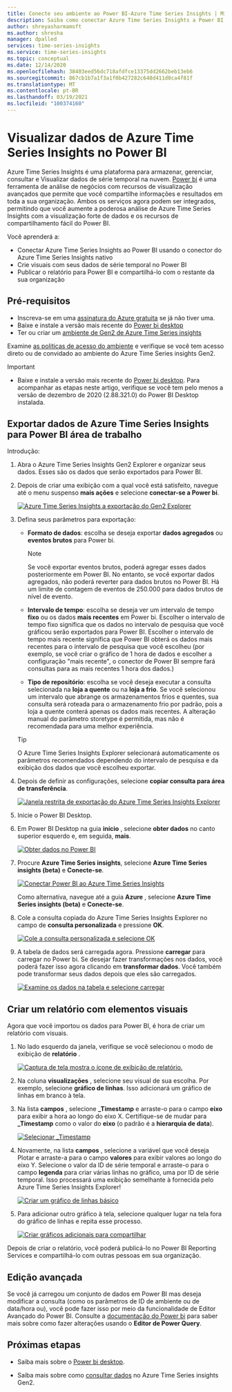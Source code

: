 ```yaml
---
title: Conecte seu ambiente ao Power BI-Azure Time Series Insights | Microsoft Docs
description: Saiba como conectar Azure Time Series Insights a Power BI para compartilhar, exibir gráficos e mostrar dados em sua organização.
author: shreyasharmamsft
ms.author: shresha
manager: dpalled
services: time-series-insights
ms.service: time-series-insights
ms.topic: conceptual
ms.date: 12/14/2020
ms.openlocfilehash: 38403eed56dc718afdfce13375dd2662beb13eb6
ms.sourcegitcommit: 867cb1b7a1f3a1f0b427282c648d411d0ca4f81f
ms.translationtype: MT
ms.contentlocale: pt-BR
ms.lasthandoff: 03/19/2021
ms.locfileid: "100374160"
---
```

# <a name="visualize-data-from-azure-time-series-insights-in-power-bi"></a>Visualizar dados de Azure Time Series Insights no Power BI

Azure Time Series Insights é uma plataforma para armazenar, gerenciar, consultar e Visualizar dados de série temporal na nuvem. [Power bi](https://powerbi.microsoft.com) é uma ferramenta de análise de negócios com recursos de visualização avançados que permite que você compartilhe informações e resultados em toda a sua organização. Ambos os serviços agora podem ser integrados, permitindo que você aumente a poderosa análise de Azure Time Series Insights com a visualização forte de dados e os recursos de compartilhamento fácil do Power BI.

Você aprenderá a:

* Conectar Azure Time Series Insights ao Power BI usando o conector do Azure Time Series Insights nativo
* Crie visuais com seus dados de série temporal no Power BI
* Publicar o relatório para Power BI e compartilhá-lo com o restante da sua organização


## <a name="prerequisites"></a>Pré-requisitos

* Inscreva-se em uma [assinatura do Azure gratuita](https://azure.microsoft.com/free/) se já não tiver uma.
* Baixe e instale a versão mais recente do [Power bi desktop](https://powerbi.microsoft.com/downloads/)
* Ter ou criar um [ambiente de Gen2 de Azure Time Series insights](./how-to-provision-manage.md)

Examine [as políticas de acesso do ambiente](./concepts-access-policies.md) e verifique se você tem acesso direto ou de convidado ao ambiente do Azure Time Series insights Gen2. 

> [!IMPORTANT]
> * Baixe e instale a versão mais recente do [Power bi desktop](https://powerbi.microsoft.com/downloads/). Para acompanhar as etapas neste artigo, verifique se você tem pelo menos a versão de dezembro de 2020 (2.88.321.0) do Power BI Desktop instalada. 

## <a name="export-data-from-azure-time-series-insights-into-power-bi-desktop"></a>Exportar dados de Azure Time Series Insights para Power BI área de trabalho

Introdução:

1. Abra o Azure Time Series Insights Gen2 Explorer e organizar seus dados. Esses são os dados que serão exportados para Power BI.
1. Depois de criar uma exibição com a qual você está satisfeito, navegue até o menu suspenso **mais ações** e selecione **conectar-se a Power bi**.

    [![Azure Time Series Insights a exportação do Gen2 Explorer](media/how-to-connect-power-bi/export-from-explorer.jpg)](media/how-to-connect-power-bi/export-from-explorer.jpg#lightbox)

1. Defina seus parâmetros para exportação:

   * **Formato de dados**: escolha se deseja exportar **dados agregados** ou **eventos brutos** para Power bi. 

       > [!NOTE]
       > Se você exportar eventos brutos, poderá agregar esses dados posteriormente em Power BI. No entanto, se você exportar dados agregados, não poderá reverter para dados brutos no Power BI. Há um limite de contagem de eventos de 250.000 para dados brutos de nível de evento.

   * **Intervalo de tempo**: escolha se deseja ver um intervalo de tempo **fixo** ou os dados **mais recentes** em Power bi. Escolher o intervalo de tempo fixo significa que os dados no intervalo de pesquisa que você gráficou serão exportados para Power BI. Escolher o intervalo de tempo mais recente significa que Power BI obterá os dados mais recentes para o intervalo de pesquisa que você escolheu (por exemplo, se você criar o gráfico de 1 hora de dados e escolher a configuração "mais recente", o conector de Power BI sempre fará consultas para as mais recentes 1 hora dos dados.)
  
   * **Tipo de repositório**: escolha se você deseja executar a consulta selecionada na **loja a quente** ou na **loja a frio**. Se você selecionou um intervalo que abrange os armazenamentos frios e quentes, sua consulta será roteada para o armazenamento frio por padrão, pois a loja a quente conterá apenas os dados mais recentes. A alteração manual do parâmetro storetype é permitida, mas não é recomendada para uma melhor experiência. 

    > [!TIP] 
    > O Azure Time Series Insights Explorer selecionará automaticamente os parâmetros recomendados dependendo do intervalo de pesquisa e da exibição dos dados que você escolheu exportar. 

1. Depois de definir as configurações, selecione **copiar consulta para área de transferência**.

    [![Janela restrita de exportação do Azure Time Series Insights Explorer](media/how-to-connect-power-bi/choose-explorer-parameters.jpg)](media/how-to-connect-power-bi/choose-explorer-parameters.jpg#lightbox)

1. Inicie o Power BI Desktop.
   
1. Em Power BI Desktop na guia **início** , selecione **obter dados** no canto superior esquerdo e, em seguida, **mais**.

    [![Obter dados no Power BI](media/how-to-connect-power-bi/get-data-power-bi.jpg)](media/how-to-connect-power-bi/get-data-power-bi.jpg#lightbox)

1. Procure **Azure Time Series insights**, selecione **Azure Time Series insights (beta)** e **Conecte-se**.

    [![Conectar Power BI ao Azure Time Series Insights](media/how-to-connect-power-bi/select-tsi-connector.jpg)](media/how-to-connect-power-bi/select-tsi-connector.jpg#lightbox)

    Como alternativa, navegue até a guia **Azure** , selecione **Azure Time Series insights (beta)** e **Conecte-se**.

1. Cole a consulta copiada do Azure Time Series Insights Explorer no campo de **consulta personalizada** e pressione **OK**.

    [![Cole a consulta personalizada e selecione OK](media/how-to-connect-power-bi/custom-query-load.png)](media/how-to-connect-power-bi/custom-query-load.png#lightbox)  

1.  A tabela de dados será carregada agora. Pressione **carregar** para carregar no Power bi. Se desejar fazer transformações nos dados, você poderá fazer isso agora clicando em **transformar dados**. Você também pode transformar seus dados depois que eles são carregados.

    [![Examine os dados na tabela e selecione carregar](media/how-to-connect-power-bi/review-the-loaded-data-table.png)](media/how-to-connect-power-bi/review-the-loaded-data-table.png#lightbox)  

## <a name="create-a-report-with-visuals"></a>Criar um relatório com elementos visuais

Agora que você importou os dados para Power BI, é hora de criar um relatório com visuais.

1. No lado esquerdo da janela, verifique se você selecionou o modo de exibição de **relatório** .

    [![Captura de tela mostra o ícone de exibição de relatório.](media/how-to-connect-power-bi/select-the-report-view.png)](media/how-to-connect-power-bi/select-the-report-view.png#lightbox)

1. Na coluna **visualizações** , selecione seu visual de sua escolha. Por exemplo, selecione **gráfico de linhas**. Isso adicionará um gráfico de linhas em branco à tela.

1.  Na lista **campos** , selecione **_Timestamp** e arraste-o para o campo **eixo** para exibir a hora ao longo do eixo X. Certifique-se de mudar para **_Timestamp** como o valor do **eixo** (o padrão é a **hierarquia de data**).

    [![Selecionar _Timestamp](media/how-to-connect-power-bi/select-timestamp.png)](media/how-to-connect-power-bi/select-timestamp.png#lightbox)

1.  Novamente, na lista **campos** , selecione a variável que você deseja Plotar e arraste-a para o campo **valores** para exibir valores ao longo do eixo Y. Selecione o valor da ID de série temporal e arraste-o para o campo **legenda** para criar várias linhas no gráfico, uma por ID de série temporal. Isso processará uma exibição semelhante à fornecida pelo Azure Time Series Insights Explorer! 

    [![Criar um gráfico de linhas básico](media/how-to-connect-power-bi/power-bi-line-chart.png)](media/how-to-connect-power-bi/power-bi-line-chart.png#lightbox)

1. Para adicionar outro gráfico à tela, selecione qualquer lugar na tela fora do gráfico de linhas e repita esse processo.

    [![Criar gráficos adicionais para compartilhar](media/how-to-connect-power-bi/power-bi-additional-charts.png)](media/how-to-connect-power-bi/power-bi-additional-charts.png#lightbox)

Depois de criar o relatório, você poderá publicá-lo no Power BI Reporting Services e compartilhá-lo com outras pessoas em sua organização.

## <a name="advanced-editing"></a>Edição avançada
Se você já carregou um conjunto de dados em Power BI mas deseja modificar a consulta (como os parâmetros de ID de ambiente ou de data/hora ou), você pode fazer isso por meio da funcionalidade de Editor Avançado do Power BI. Consulte a [documentação do Power bi](/power-bi/desktop-query-overview) para saber mais sobre como fazer alterações usando o **Editor de Power Query**. 

## <a name="next-steps"></a>Próximas etapas

* Saiba mais sobre o [Power bi desktop](/power-bi/desktop-query-overview).

* Saiba mais sobre como [consultar dados](concepts-query-overview.md) no Azure Time Series insights Gen2.